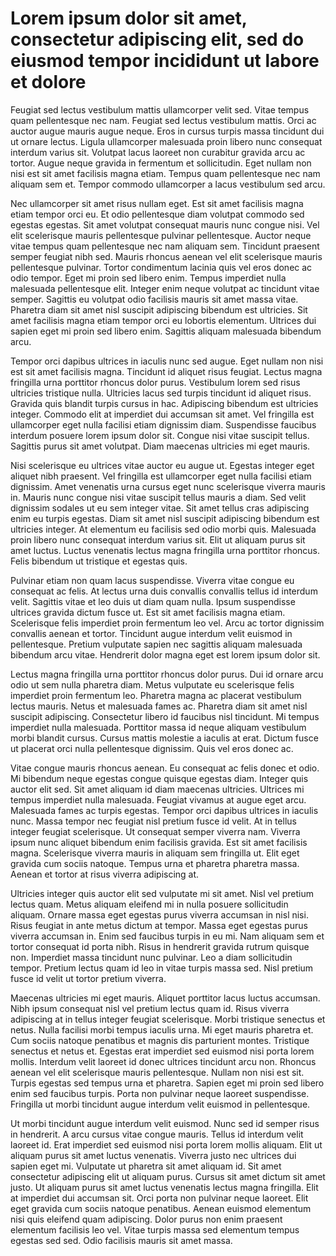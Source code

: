# Lorem ipsum dolor sit amet, consectetur adipiscing elit, sed do eiusmod tempor incididunt ut labore et dolore

Feugiat sed lectus 
vestibulum mattis ullamcorper velit sed. Vitae tempus quam pellentesque 
nec nam. Feugiat sed lectus vestibulum mattis. Orci ac auctor augue 
mauris augue neque. Eros in cursus turpis massa tincidunt dui ut ornare 
lectus. Ligula ullamcorper malesuada proin libero nunc consequat 
interdum varius sit. Volutpat lacus laoreet non curabitur gravida arcu 
ac tortor. Augue neque gravida in fermentum et sollicitudin. Eget nullam
 non nisi est sit amet facilisis magna etiam. Tempus quam pellentesque 
nec nam aliquam sem et. Tempor commodo ullamcorper a lacus vestibulum 
sed arcu.


Nec ullamcorper sit amet risus nullam eget. Est sit amet facilisis 
magna etiam tempor orci eu. Et odio pellentesque diam volutpat commodo 
sed egestas egestas. Sit amet volutpat consequat mauris nunc congue 
nisi. Vel elit scelerisque mauris pellentesque pulvinar pellentesque. 
Auctor neque vitae tempus quam pellentesque nec nam aliquam sem. 
Tincidunt praesent semper feugiat nibh sed. Mauris rhoncus aenean vel 
elit scelerisque mauris pellentesque pulvinar. Tortor condimentum 
lacinia quis vel eros donec ac odio tempor. Eget mi proin sed libero 
enim. Tempus imperdiet nulla malesuada pellentesque elit. Integer enim 
neque volutpat ac tincidunt vitae semper. Sagittis eu volutpat odio 
facilisis mauris sit amet massa vitae. Pharetra diam sit amet nisl 
suscipit adipiscing bibendum est ultricies. Sit amet facilisis magna 
etiam tempor orci eu lobortis elementum. Ultrices dui sapien eget mi 
proin sed libero enim. Sagittis aliquam malesuada bibendum arcu.


Tempor orci dapibus ultrices in iaculis nunc sed augue. Eget nullam 
non nisi est sit amet facilisis magna. Tincidunt id aliquet risus 
feugiat. Lectus magna fringilla urna porttitor rhoncus dolor purus. 
Vestibulum lorem sed risus ultricies tristique nulla. Ultricies lacus 
sed turpis tincidunt id aliquet risus. Gravida quis blandit turpis 
cursus in hac. Adipiscing bibendum est ultricies integer. Commodo elit 
at imperdiet dui accumsan sit amet. Vel fringilla est ullamcorper eget 
nulla facilisi etiam dignissim diam. Suspendisse faucibus interdum 
posuere lorem ipsum dolor sit. Congue nisi vitae suscipit tellus. 
Sagittis purus sit amet volutpat. Diam maecenas ultricies mi eget 
mauris.


Nisi scelerisque eu ultrices vitae auctor eu augue ut. Egestas 
integer eget aliquet nibh praesent. Vel fringilla est ullamcorper eget 
nulla facilisi etiam dignissim. Amet venenatis urna cursus eget nunc 
scelerisque viverra mauris in. Mauris nunc congue nisi vitae suscipit 
tellus mauris a diam. Sed velit dignissim sodales ut eu sem integer 
vitae. Sit amet tellus cras adipiscing enim eu turpis egestas. Diam sit 
amet nisl suscipit adipiscing bibendum est ultricies integer. At 
elementum eu facilisis sed odio morbi quis. Malesuada proin libero nunc 
consequat interdum varius sit. Elit ut aliquam purus sit amet luctus. 
Luctus venenatis lectus magna fringilla urna porttitor rhoncus. Felis 
bibendum ut tristique et egestas quis.


Pulvinar etiam non quam lacus suspendisse. Viverra vitae congue eu 
consequat ac felis. At lectus urna duis convallis convallis tellus id 
interdum velit. Sagittis vitae et leo duis ut diam quam nulla. Ipsum 
suspendisse ultrices gravida dictum fusce ut. Est sit amet facilisis 
magna etiam. Scelerisque felis imperdiet proin fermentum leo vel. Arcu 
ac tortor dignissim convallis aenean et tortor. Tincidunt augue interdum
 velit euismod in pellentesque. Pretium vulputate sapien nec sagittis 
aliquam malesuada bibendum arcu vitae. Hendrerit dolor magna eget est 
lorem ipsum dolor sit.


Lectus magna fringilla urna porttitor rhoncus dolor purus. Dui id 
ornare arcu odio ut sem nulla pharetra diam. Metus vulputate eu 
scelerisque felis imperdiet proin fermentum leo. Pharetra magna ac 
placerat vestibulum lectus mauris. Netus et malesuada fames ac. Pharetra
 diam sit amet nisl suscipit adipiscing. Consectetur libero id faucibus 
nisl tincidunt. Mi tempus imperdiet nulla malesuada. Porttitor massa id 
neque aliquam vestibulum morbi blandit cursus. Cursus mattis molestie a 
iaculis at erat. Dictum fusce ut placerat orci nulla pellentesque 
dignissim. Quis vel eros donec ac.


Vitae congue mauris rhoncus aenean. Eu consequat ac felis donec et 
odio. Mi bibendum neque egestas congue quisque egestas diam. Integer 
quis auctor elit sed. Sit amet aliquam id diam maecenas ultricies. 
Ultrices mi tempus imperdiet nulla malesuada. Feugiat vivamus at augue 
eget arcu. Malesuada fames ac turpis egestas. Tempor orci dapibus 
ultrices in iaculis nunc. Massa tempor nec feugiat nisl pretium fusce id
 velit. At in tellus integer feugiat scelerisque. Ut consequat semper 
viverra nam. Viverra ipsum nunc aliquet bibendum enim facilisis gravida.
 Est sit amet facilisis magna. Scelerisque viverra mauris in aliquam sem
 fringilla ut. Elit eget gravida cum sociis natoque. Tempus urna et 
pharetra pharetra massa. Aenean et tortor at risus viverra adipiscing 
at.


Ultricies integer quis auctor elit sed vulputate mi sit amet. Nisl 
vel pretium lectus quam. Metus aliquam eleifend mi in nulla posuere 
sollicitudin aliquam. Ornare massa eget egestas purus viverra accumsan 
in nisl nisi. Risus feugiat in ante metus dictum at tempor. Massa eget 
egestas purus viverra accumsan in. Enim sed faucibus turpis in eu mi. 
Nam aliquam sem et tortor consequat id porta nibh. Risus in hendrerit 
gravida rutrum quisque non. Imperdiet massa tincidunt nunc pulvinar. Leo
 a diam sollicitudin tempor. Pretium lectus quam id leo in vitae turpis 
massa sed. Nisl pretium fusce id velit ut tortor pretium viverra.


Maecenas ultricies mi eget mauris. Aliquet porttitor lacus luctus 
accumsan. Nibh ipsum consequat nisl vel pretium lectus quam id. Risus 
viverra adipiscing at in tellus integer feugiat scelerisque. Morbi 
tristique senectus et netus. Nulla facilisi morbi tempus iaculis urna. 
Mi eget mauris pharetra et. Cum sociis natoque penatibus et magnis dis 
parturient montes. Tristique senectus et netus et. Egestas erat 
imperdiet sed euismod nisi porta lorem mollis. Interdum velit laoreet id
 donec ultrices tincidunt arcu non. Rhoncus aenean vel elit scelerisque 
mauris pellentesque. Nullam non nisi est sit. Turpis egestas sed tempus 
urna et pharetra. Sapien eget mi proin sed libero enim sed faucibus 
turpis. Porta non pulvinar neque laoreet suspendisse. Fringilla ut morbi
 tincidunt augue interdum velit euismod in pellentesque.


Ut morbi tincidunt augue interdum velit euismod. Nunc sed id semper 
risus in hendrerit. A arcu cursus vitae congue mauris. Tellus id 
interdum velit laoreet id. Erat imperdiet sed euismod nisi porta lorem 
mollis aliquam. Elit ut aliquam purus sit amet luctus venenatis. Viverra
 justo nec ultrices dui sapien eget mi. Vulputate ut pharetra sit amet 
aliquam id. Sit amet consectetur adipiscing elit ut aliquam purus. 
Cursus sit amet dictum sit amet justo. Ut aliquam purus sit amet luctus 
venenatis lectus magna fringilla. Elit at imperdiet dui accumsan sit. 
Orci porta non pulvinar neque laoreet. Elit eget gravida cum sociis 
natoque penatibus. Aenean euismod elementum nisi quis eleifend quam 
adipiscing. Dolor purus non enim praesent elementum facilisis leo vel. 
Vitae turpis massa sed elementum tempus egestas sed sed. Odio facilisis 
mauris sit amet massa.

